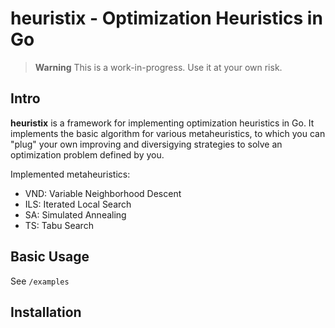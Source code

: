 # heuristix - Optimization Heuristics in Go

> **Warning**
> This is a work-in-progress. Use it at your own risk.

## Intro

**heuristix** is a framework for implementing optimization heuristics
in Go. It implements the basic algorithm for various metaheuristics,
to which you can "plug" your own improving and diversigying strategies
to solve an optimization problem defined by you.

Implemented metaheuristics:

- VND: Variable Neighborhood Descent
- ILS: Iterated Local Search
- SA: Simulated Annealing
- TS: Tabu Search

## Basic Usage

See `/examples`

## Installation
